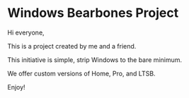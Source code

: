 # Windows Bearbones Project

Hi everyone,

This is a project created by me and a friend.

This initiative is simple, strip Windows to the bare minimum.

We offer custom versions of Home, Pro, and LTSB.

Enjoy!
